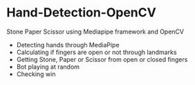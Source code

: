 # Hand-Detection-OpenCV
Stone Paper Scissor using Mediapipe framework and OpenCV
- Detecting hands through MediaPipe
- Calculating if fingers are open or not through landmarks
- Getting Stone, Paper or Scissor from open or closed fingers
- Bot playing at random
- Checking win
